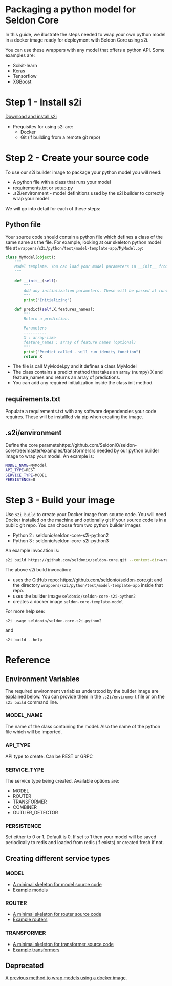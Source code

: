 # Packaging a python model for Seldon Core
In this guide, we illustrate the steps needed to wrap your own python model in a docker image ready for deployment with Seldon Core using s2i. 

You can use these wrappers with any model that offers a python API. Some examples are:
* Scikit-learn
* Keras
* Tensorflow
* XGBoost

# Step 1 - Install s2i

 [Download and install s2i](https://github.com/openshift/source-to-image#installation)

 * Prequisites for using s2i are:
   * Docker
   * Git (if building from a remote git repo)

# Step 2 - Create your source code

To use our s2i builder image to package your python model you will need:

 * A python file with a class that runs your model
 * requirements.txt  or setup.py
 * .s2i/environment - model definitions used by the s2i builder to correctly wrap your model

We will go into detail for each of these steps:

## Python file
Your source code should contain a python file which defines a class of the same name as the file. For example, looking at our skeleton python model file at ```wrappers/s2i/python/test/model-template-app/MyModel.py```:

```python
class MyModel(object):
    """
    Model template. You can load your model parameters in __init__ from a location accessible at runtime
    """
    
    def __init__(self):
        """
        Add any initialization parameters. These will be passed at runtime from the graph definition parameters defined in your seldondeployment kubernetes resource manifest.
        """
        print("Initializing")

    def predict(self,X,features_names):
        """
        Return a prediction.

        Parameters
        ----------
        X : array-like
        feature_names : array of feature names (optional)
        """
        print("Predict called - will run idenity function")
        return X
```

 * The file is call MyModel.py and it defines a class MyModel
 * The class contains a predict method that takes an array (numpy) X and feature_names and returns an array of predictions.
 * You can add any required initialization inside the class init method.

## requirements.txt
Populate a requirements.txt with any software dependencies your code requires. These will be installled via pip when creating the image.

## .s2i/environment

Define the core parametehttps://github.com/SeldonIO/seldon-core/tree/master/examples/transformersrs needed by our python builder image to wrap your model. An example is:

```bash
MODEL_NAME=MyModel
API_TYPE=REST
SERVICE_TYPE=MODEL
PERSISTENCE=0
```

# Step 3 - Build your image
Use ```s2i build``` to create your Docker image from source code. You will need Docker installed on the machine and optionally git if your source code is in a public git repo. You can choose from two python builder images

 * Python 2 : seldonio/seldon-core-s2i-python2
 * Python 3 : seldonio/seldon-core-s2i-python3

An example invocation is:

```bash
s2i build https://github.com/seldonio/seldon-core.git --context-dir=wrappers/s2i/python/test/model-template-app seldonio/seldon-core-s2i-python2 seldon-core-template-model
```

The above s2i build invocation:

 * uses the GitHub repo: https://github.com/seldonio/seldon-core.git and the directory ```wrappers/s2i/python/test/model-template-app``` inside that repo.
 * uses the builder image ```seldonio/seldon-core-s2i-python2```
 * creates a docker image ```seldon-core-template-model```

For more help see:

```
s2i usage seldonio/seldon-core-s2i-python2
```

and

```
s2i build --help
```

# Reference

## Environment Variables
The required environment variables understood by the builder image are explained below. You can provide them in the ```.s2i/enviroment``` file or on the ```s2i build``` command line.


### MODEL_NAME
The name of the class containing the model. Also the name of the python file which will be imported.

### API_TYPE

API type to create. Can be REST or GRPC

### SERVICE_TYPE

The service type being created. Available options are:

 * MODEL
 * ROUTER
 * TRANSFORMER
 * COMBINER
 * OUTLIER_DETECTOR

### PERSISTENCE

Set either to 0 or 1. Default is 0. If set to 1 then your model will be saved periodically to redis and loaded from redis (if exists) or created fresh if not.


## Creating different service types

### MODEL

 * [A minimal skeleton for model source code](https://github.com/cliveseldon/seldon-core/tree/s2i/wrappers/s2i/python/test/model-template-app)
 * [Example models](https://github.com/SeldonIO/seldon-core/tree/master/examples/models)

### ROUTER

 * [A minimal skeleton for router source code](https://github.com/cliveseldon/seldon-core/tree/s2i/wrappers/s2i/python/test/router-template-app)
 * [Example routers](https://github.com/SeldonIO/seldon-core/tree/master/examples/routers)

### TRANSFORMER

 * [A minimal skeleton for transformer source code](https://github.com/cliveseldon/seldon-core/tree/s2i/wrappers/s2i/python/test/transformer-template-app)
 * [Example transformers](https://github.com/SeldonIO/seldon-core/tree/master/examples/routers)

## Deprecated

 [A previous method to wrap models using a docker image](python-docker.md).


